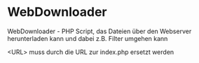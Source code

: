 # WebDownloader
WebDownloader - PHP Script, das Dateien über den Webserver herunterladen kann und dabei z.B. Filter umgehen kann

\<URL\> muss durch die URL zur index.php ersetzt werden
